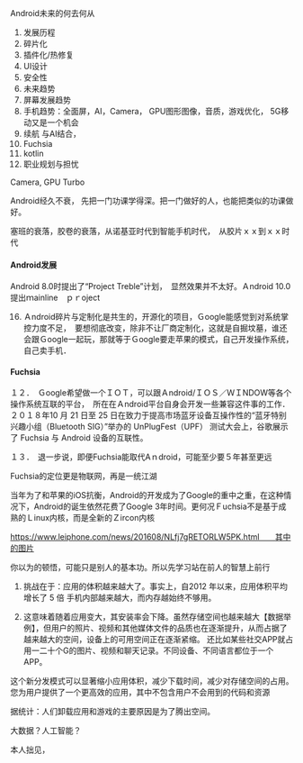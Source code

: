 Android未来的何去何从

1. 发展历程
2. 碎片化
3. 插件化/热修复
4. UI设计
5. 安全性
6. 未来趋势
7. 屏幕发展趋势
8. 手机趋势：全面屏，AI，Camera， GPU图形图像，音质，游戏优化， 5G移动又是一个机会
9. 续航 与AI结合，
9. Fuchsia
10. kotlin
11. 职业规划与担忧

 Camera,  GPU Turbo
 
 
 Android经久不衰， 先把一门功课学得深。把一门做好的人，也能把类似的功课做好。

塞班的衰落，胶卷的衰落，从诺基亚时代到智能手机时代，　从胶片ｘｘ到ｘｘ时代

#### Android发展

Android 8.0时提出了“Project Treble”计划，　显然效果并不太好。Ａndroid 10.0提出ｍainline　ｐｒoject

16. Ａndroid碎片与定制化是共生的，开源化的项目，Ｇoogle能感觉到对系统掌控力度不足，　要想彻底改变，除非不让厂商定制化，这就是自掘坟墓，谁还会跟Ｇoogle一起玩，那就等于Ｇoogle要走苹果的模式，自己开发操作系统，自己卖手机．

#### Fuchsia
１２．　Ｇoogle希望做一个ＩＯＴ，可以跟Ａndroid/ＩＯＳ／ＷＩNDOW等各个操作系统互联的平台，　所在在Ａndroid平台自身会开发一些兼容这件事的工作．　２０１８年10 月 21 日至 25 日在致力于提高市场蓝牙设备互操作性的“蓝牙特别兴趣小组（Bluetooth SIG）”举办的 UnPlugFest（UPF） 测试大会上，谷歌展示了 Fuchsia 与 Android 设备的互联性。

１３．　退一步说，即便Fuchsia能取代Aｎdroid，可能至少要５年甚至更远

Fuchsia的定位更是物联网，再是一统江湖

当年为了和苹果的iOS抗衡，Android的开发成为了Google的重中之重，在这种情况下，Android的诞生依然花费了Google 3年时间。更何况Ｆuchsia不是基于成熟的Ｌinux内核，而是全新的Ｚircon内核

https://www.leiphone.com/news/201608/NLfj7gRETORLW5PK.html　　其中的图片



你以为的顿悟，可能只是别人的基本功。所以先学习站在前人的智慧上前行


1. 挑战在于：应用的体积越来越大了。事实上，自2012 年以来，应用体积平均增长了 5 倍
  手机内部越来越大，而内存越始终不够用。

2. 这意味着随着应用变大，其安装率会下降。虽然存储空间也越来越大【数据举例】，但用户的照片、视频和其他媒体文件的品质也在逐渐提升，从而占据了越来越大的空间，设备上的可用空间正在逐渐紧缩。 还比如某些社交APP就占用一二十个G的图片、视频和聊天记录。不同设备、不同语言都位于一个APP。

这个新分发模式可以显著缩小应用体积，减少下载时间，减少对存储空间的占用。您为用户提供了一个更高效的应用，其中不包含用户不会用到的代码和资源


据统计：人们卸载应用和游戏的主要原因是为了腾出空间。


大数据？人工智能？

本人拙见，
